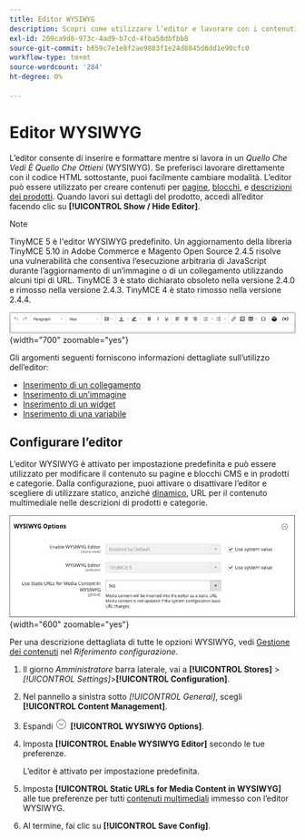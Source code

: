 ```yaml
---
title: Editor WYSIWYG
description: Scopri come utilizzare l’editor e lavorare con i contenuti in una visualizzazione _What You See Is What You Get_ (WYSIWYG).
exl-id: 209ca9d6-973c-4ad9-b7cd-4fba58dbfbb8
source-git-commit: b659c7e1e8f2ae9883f1e24d8045d6dd1e90cfc0
workflow-type: tm+mt
source-wordcount: '284'
ht-degree: 0%

---
```


# Editor WYSIWYG

L’editor consente di inserire e formattare mentre si lavora in un _Quello Che Vedi È Quello Che Ottieni_ (WYSIWYG). Se preferisci lavorare direttamente con il codice HTML sottostante, puoi facilmente cambiare modalità. L’editor può essere utilizzato per creare contenuti per [pagine](pages.md), [blocchi](blocks.md), e [descrizioni dei prodotti](../catalog/product-content.md). Quando lavori sui dettagli del prodotto, accedi all’editor facendo clic su **[!UICONTROL Show / Hide Editor]**.

>[!NOTE]
>
>TinyMCE 5 è l&#39;editor WYSIWYG predefinito. Un aggiornamento della libreria TinyMCE 5.10 in Adobe Commerce e Magento Open Source 2.4.5 risolve una vulnerabilità che consentiva l’esecuzione arbitraria di JavaScript durante l’aggiornamento di un’immagine o di un collegamento utilizzando alcuni tipi di URL. TinyMCE 3 è stato dichiarato obsoleto nella versione 2.4.0 e rimosso nella versione 2.4.3. TinyMCE 4 è stato rimosso nella versione 2.4.4.

![Barra degli strumenti dell’editor](./assets/editor-toolbar.png){width="700" zoomable="yes"}

Gli argomenti seguenti forniscono informazioni dettagliate sull’utilizzo dell’editor:

- [Inserimento di un collegamento](editor-insert-link.md)
- [Inserimento di un’immagine](editor-insert-image.md)
- [Inserimento di un widget](editor-widget.md)
- [Inserimento di una variabile](editor-insert-variable.md)

## Configurare l’editor

L’editor WYSIWYG è attivato per impostazione predefinita e può essere utilizzato per modificare il contenuto su pagine e blocchi CMS e in prodotti e categorie. Dalla configurazione, puoi attivare o disattivare l’editor e scegliere di utilizzare statico, anziché [dinamico](../catalog/catalog-urls.md#dynamic-url), URL per il contenuto multimediale nelle descrizioni di prodotti e categorie.

![Opzioni WYSIWYG](./assets/content-management-wysiwyg-options.png){width="600" zoomable="yes"}

Per una descrizione dettagliata di tutte le opzioni WYSIWYG, vedi [Gestione dei contenuti](../configuration-reference/general/content-management.md) nel _Riferimento configurazione_.

1. Il giorno _Amministratore_ barra laterale, vai a **[!UICONTROL Stores]** > _[!UICONTROL Settings]_>**[!UICONTROL Configuration]**.

1. Nel pannello a sinistra sotto _[!UICONTROL General]_, scegli **[!UICONTROL Content Management]**.

1. Espandi ![Selettore di espansione](../assets/icon-display-expand.png) **[!UICONTROL WYSIWYG Options]**.

1. Imposta **[!UICONTROL Enable WYSIWYG Editor]** secondo le tue preferenze.

   L’editor è attivato per impostazione predefinita.

1. Imposta **[!UICONTROL Static URLs for Media Content in WYSIWYG]** alle tue preferenze per tutti [contenuti multimediali](../catalog/catalog-urls.md#static-url) immesso con l’editor WYSIWYG.

1. Al termine, fai clic su **[!UICONTROL Save Config]**.
